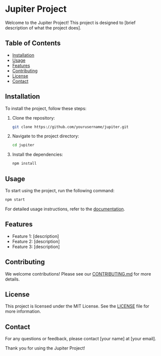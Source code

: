 # Jupiter Project

Welcome to the Jupiter Project! This project is designed to [brief description of what the project does].

## Table of Contents

- [Installation](#installation)
- [Usage](#usage)
- [Features](#features)
- [Contributing](#contributing)
- [License](#license)
- [Contact](#contact)

## Installation

To install the project, follow these steps:

1. Clone the repository:

    ```bash
    git clone https://github.com/yourusername/jupiter.git
    ```

2. Navigate to the project directory:

    ```bash
    cd jupiter
    ```

3. Install the dependencies:

    ```bash
    npm install
    ```

## Usage

To start using the project, run the following command:

```bash
npm start
```

For detailed usage instructions, refer to the [documentation](docs/USAGE.md).

## Features

- Feature 1: [description]
- Feature 2: [description]
- Feature 3: [description]

## Contributing

We welcome contributions! Please see our [CONTRIBUTING.md](CONTRIBUTING.md) for more details.

## License

This project is licensed under the MIT License. See the [LICENSE](LICENSE) file for more information.

## Contact

For any questions or feedback, please contact [your name] at [your email].

Thank you for using the Jupiter Project!